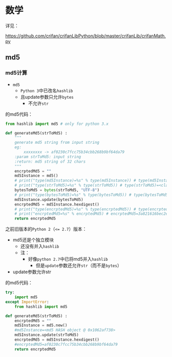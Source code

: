 # 数学

详见：

https://github.com/crifan/crifanLibPython/blob/master/crifanLib/crifanMath.py

## md5

### md5计算

* `md5`
  * `Python 3`中已改名`hashlib`
  * 且update参数只允许`bytes`
    * 不允许`str`

的md5代码：

```python
from hashlib import md5 # only for python 3.x

def generateMd5(strToMd5) :
    """
    generate md5 string from input string
    eg:
        xxxxxxxx -> af0230c7fcc75b34cbb268b9bf64da79
    :param strToMd5: input string
    :return: md5 string of 32 chars
    """
    encrptedMd5 = ""
    md5Instance = md5()
    # print("type(md5Instance)=%s" % type(md5Instance)) # type(md5Instance)=<class '_hashlib.HASH'>
    # print("type(strToMd5)=%s" % type(strToMd5)) # type(strToMd5)=<class 'str'>
    bytesToMd5 = bytes(strToMd5, "UTF-8")
    # print("type(bytesToMd5)=%s" % type(bytesToMd5)) # type(bytesToMd5)=<class 'bytes'>
    md5Instance.update(bytesToMd5)
    encrptedMd5 = md5Instance.hexdigest()
    # print("type(encrptedMd5)=%s" % type(encrptedMd5)) # type(encrptedMd5)=<class 'str'>
    # print("encrptedMd5=%s" % encrptedMd5) # encrptedMd5=3a821616bec2e86e3e232d0c7f392cf5
    return encrptedMd5
```


之前旧版本的`Python 2`（`<= 2.7`）版本：

* md5还是个独立模块
    * 还没有并入`hashlib`
    * 注：
        * 好像`python 2.7`中已将md5并入`hashlib`
            * 但是`update`参数还允许`str`（而不是`bytes`）
* update参数允许str

的md5代码：

```python
try:
    import md5
except ImportError:
    from hashlib import md5

def generateMd5(strToMd5) :
    encrptedMd5 = ""
    md5Instance = md5.new()
    #md5Instance=<md5 HASH object @ 0x1062af738>
    md5Instance.update(strToMd5)
    encrptedMd5 = md5Instance.hexdigest()
    #encrptedMd5=af0230c7fcc75b34cbb268b9bf64da79
    return encrptedMd5
```
